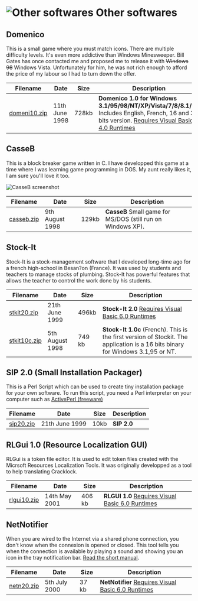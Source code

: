 ![Other softwares](download.png) Other softwares
================================================

Domenico
--------

This is a small game where you must match icons. There are multiple difficulty levels. It's even more addictive than Windows Minesweeper. Bill Gates has once contacted me and proposed me to release it with ~~Windows 98~~ Windows Vista. Unfortunately for him, he was not rich enough to afford the price of my labour so I had to turn down the offer.

| Filename                     | Date           | Size  | Description                                                                                            |
|------------------------------|----------------|-------|--------------------------------------------------------------------------------------------------------|
| [domeni10.zip](domeni10.zip) | 11th June 1998 | 728kb | **Domenico 1.0 for Windows 3.1/95/98/NT/XP/Vista/7/8/8.1/10** Includes English, French, 16 and 32 bits version. [Requires Visual Basic 4.0 Runtimes](http://support.microsoft.com/default.aspx?scid=kb;EN-US;q196286)  |

CasseB
------

This is a block breaker game written in C. I have developped this game at a time where I was learning game programming in DOS. My aunt really likes it, I am sure you'll love it too.

![CasseB screenshot](casseb.png)

| Filename                 | Date            | Size  | Description                                      |
|--------------------------|-----------------|-------|--------------------------------------------------|
| [casseb.zip](casseb.zip) | 9th August 1998 | 129kb | **CasseB** Small game for MS/DOS (still run on Windows XP).  |

Stock-It
--------

Stock-It is a stock-management software that I developed long-time ago for a french high-school in Besan?on (France). It was used by students and teachers to manage stocks of plumbing. Stock-It has powerful features that allows the teacher to control the work done by his students.

| Filename                     | Date            | Size   | Description                                                                                           |
|------------------------------|-----------------|--------|-------------------------------------------------------------------------------------------------------|
| [stkit20.zip](stkit20.zip)   | 21th June 1999  | 496kb  | **Stock-It 2.0** [Requires Visual Basic 6.0 Runtimes](http://support.microsoft.com/default.aspx?scid=kb;en-us;290887)  |
| [stkit10c.zip](stkit10c.zip) | 5th August 1998 | 749 kb | **Stock-It 1.0c** (French). This is the first version of Stockit. The application is a 16 bits binary for Windows 3.1,95 or NT.    |

SIP 2.0 (Small Installation Packager)
-------------------------------------

This is a Perl Script which can be used to create tiny installation package for your own software. To run this script, you need a Perl interpreter on your computer such as [ActivePerl (freeware)](http://www.ActiveState.com/ActivePerl/)

| Filename               | Date           | Size | Description |
|------------------------|----------------|------|-------------|
| [sip20.zip](sip20.zip) | 21th June 1999 | 10kb | **SIP 2.0**     |

RLGui 1.0 (Resource Localization GUI)
-------------------------------------

RLGui is a token file editor. It is used to edit token files created with the Micrsoft Resources Localization Tools. It was originally developped as a tool to help translating Cracklock.

| Filename                   | Date          | Size   | Description                                                                                           |
|----------------------------|---------------|--------|-------------------------------------------------------------------------------------------------------|
| [rlgui10.zip](rlgui10.zip) | 14th May 2001 | 406 kb | **RLGUI 1.0** [Requires Visual Basic 6.0 Runtimes](http://support.microsoft.com/default.aspx?scid=kb;en-us;290887)  |

NetNotifier
-----------

When you are wired to the Internet via a shared phone connection, you don't know when the connexion is opened or closed. This tool tells you when the connection is available by playing a sound and showing you an icon in the tray notification bar.
[Read the short manual](NetNotifier.html).

| Filename                 | Date          | Size  | Description                                                                                           |
|--------------------------|---------------|-------|-------------------------------------------------------------------------------------------------------|
| [netn20.zip](netn20.zip) | 5th July 2000 | 37 kb | **NetNotifier** [Requires Visual Basic 6.0 Runtimes](http://support.microsoft.com/default.aspx?scid=kb;en-us;290887)   |

